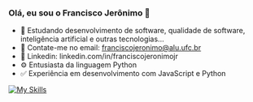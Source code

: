 ### Olá, eu sou o Francisco Jerônimo 👋

- 🌱 Estudando desenvolvimento de software, qualidade de software, inteligência artificial e outras tecnologias...
- 📧 Contate-me no email: franciscojeronimo@alu.ufc.br
- :briefcase: Linkedin: linkedin.com/in/franciscojeronimojr
- ⚙️ Entusiasta da linguagem Python
- :white_check_mark: Experiência em desenvolvimento com JavaScript e Python

[![My Skills](https://skillicons.dev/icons?i=python,flask,fastapi,django,js,nodejs,vue,php,laravel,aws,postgres,mongo,docker,tensorflow,scikitlearn&theme=dark)](https://skillicons.dev)

